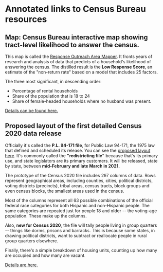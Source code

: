 
# Annotated links to Census Bureau resources

## Map: Census Bureau interactive map showing tract-level likelihood to answer the census.

This map is called the <a href="https://www.census.gov/roam">Response Outreach Area Mapper</a>. It fronts years of research and analysis of data that predicts of a household's likelihood of answering the census. The distilled result is the **Low Response Score**, an estimate of the "non-return rate" based on a model that includes 25 factors. 

The three most significant, in descending order: 
- Percentage of rental households
- Share of the population that is 18 to 24
- Share of female-headed households where no husband was present.

<a href="https://academic.oup.com/poq/article/81/1/144/2649123?guestAccessKey=b8ecff7b-e929-400d-a35c-6a434a094fd0">Details can be found here.</a>


## Proposed layout of the first detailed Census 2020 data release

Officially it's called the **P.L. 94-171 file**, for Public Law 94-171, the 1975 law that defined and scheduled its release. You can see the <a href="https://www2.census.gov/programs-surveys/decennial/rdo/about/2020-census-program/Phase3/Phase3_prototype_schematic_final.pdf">proposed layout here</a>. It's commonly called the **"redistricting file"** because that's its primary use, and state legislators are its primary customers. It will be released, state by state, between **mid-February and late March in 2021.**

The prototype of the Census 2020 file includes 297 columns of data. Rows represent geographical areas, including counties, cities, political districts, voting districts (precincts), tribal areas, census tracts, block groups and even census blocks, the smallest areas used in the census.

Most of the columns represent all 63 possible combinations of the official federal race categories for both Hispanic and non-Hispanic people. The same categories are repeated just for people 18 and older -- the voting-age population. These make up the columns.

Also, **new for Census 2020**, the file will tally people living in group quarters -- things like dorms, prisons and barracks. This is because some states, in drawing political districts, want to subtract or reallocate people in rural group quarters elsewhere.

Finally, there's a simple breakdown of housing units, counting up how many are occupied and how many are vacant.

<a href="https://www.census.gov/programs-surveys/decennial-census/about/rdo/summary-files.html">Details are here.</a>
